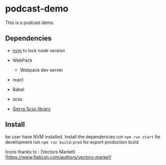 # podcast-demo
This is a podcast demo 
## Dependencies ##
* [nvm](https://github.com/creationix/nvm) to lock node version  
* WebPack
  * Webpack dev server

* react
* Babel
* scss
* [Sierra Scss library](http://sierra-library.github.io/)


## Install ##

be user have NVM installed.
Install the dependencies
run `npm run start` for development
run `npm run build:prod` for export production build


Icons thanks to : (Vectors Market)[https://www.flaticon.com/authors/vectors-market]